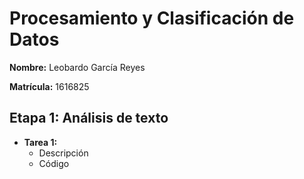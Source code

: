 # Procesamiento y Clasificación de Datos

**Nombre:** Leobardo García Reyes

**Matrícula:** 1616825

## Etapa 1: Análisis de texto

- **Tarea 1:**
  - Descripción
  - Código

